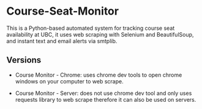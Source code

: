 # Course-Seat-Monitor
This is a Python-based automated system for tracking course seat availability at UBC, it uses web scraping with Selenium and BeautifulSoup, and instant text and email alerts via smtplib.

## Versions
- Course Monitor - Chrome: uses chrome dev tools to open chrome windows on your computer to web scrape. 

- Course Monitor - Server: does not use chrome dev tool and only uses requests library to web scrape therefore it can also be used on servers.

